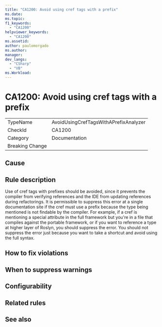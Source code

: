 ```yaml
---
title: "CA1200: Avoid using cref tags with a prefix"
ms.date:
ms.topic:
f1_keywords:
  - "CA1200"
helpviewer_keywords:
  - "CA1200"
ms.assetid:
author: paulomorgado
ms.author:
manager:
dev_langs:
  - "CSharp" 
  - "VB"
ms.Workload:
---
```

# CA1200: Avoid using cref tags with a prefix

|||
|-|-|
|TypeName|AvoidUsingCrefTagsWithAPrefixAnalyzer|
|CheckId|CA1200|
|Category|Documentation|
|Breaking Change||

## Cause

## Rule description

Use of cref tags with prefixes should be avoided, since it prevents the compiler from verifying references and the IDE from updating references during refactorings. It is permissible to suppress this error at a single documentation site if the cref must use a prefix because the type being mentioned is not findable by the compiler. For example, if a cref is mentioning a special attribute in the full framework but you're in a file that compiles against the portable framework, or if you want to reference a type at higher layer of Roslyn, you should suppress the error. You should not suppress the error just because you want to take a shortcut and avoid using the full syntax.

## How to fix violations

## When to suppress warnings

## Configurability

## Related rules

## See also

